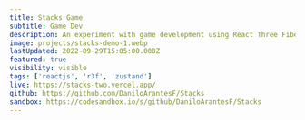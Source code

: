 ```yaml
---
title: Stacks Game
subtitle: Game Dev
description: An experiment with game development using React Three Fiber. It's inpired by the Stack mobile game and I still plan to add more features and improvements in the future.
image: projects/stacks-demo-1.webp
lastUpdated: 2022-09-29T15:05:00.000Z
featured: true
visibility: visible
tags: ['reactjs', 'r3f', 'zustand']
live: https://stacks-two.vercel.app/
github: https://github.com/DaniloArantesF/Stacks
sandbox: https://codesandbox.io/s/github/DaniloArantesF/Stacks
---
```

